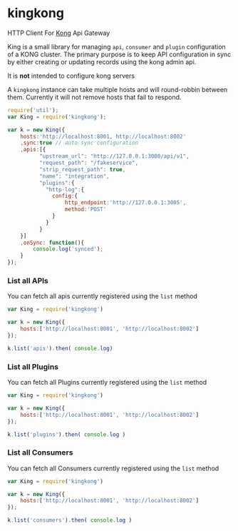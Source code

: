 # kingkong
HTTP Client For [Kong](https://github.com/Mashape/kong) Api Gateway

King is a small library for managing `api`, `consumer` and `plugin` configuration of a KONG cluster.
The primary purpose is to keep API configuration in sync by either creating or updating records using the kong
admin api.

It is **not** intended to configure kong servers

A `kingkong` instance can take multiple hosts and will round-robbin between them. Currently it will not remove hosts that fail to respond.

```javascript
require('util');
var King = require('kingkong');

var k = new King({
    hosts:'http://localhost:8001, http://localhost:8002'
    ,sync:true // auto sync configuration
    ,apis:[{
          "upstream_url": "http://127.0.0.1:3000/api/v1",
          "request_path": "/fakeservice",
          "strip_request_path": true,
          "name": "integration",
          "plugins":{
            "http-log":{
              config:{
                  http_endpoint:'http://127.0.0.1:3005',
                  method:'POST'
              } 
            }
          }
    }]
    ,onSync: function(){
        console.log('synced');
    }
});
```

### List all APIs

You can fetch all apis currently registered using the `list` method

```javascript
var King = require('kingkong')

var k = new King({
    hosts:['http://localhost:8001', 'http://localhost:8002']
});

k.list('apis').then( console.log)
```


### List all Plugins

You can fetch all Plugins currently registered using the `list` method

```javascript
var King = require('kingkong')

var k = new King({
    hosts:['http://localhost:8001', 'http://localhost:8002']
});

k.list('plugins').then( console.log )
```

### List all Consumers

You can fetch all Consumers currently registered using the `list` method

```javascript
var King = require('kingkong')

var k = new King({
    hosts:['http://localhost:8001', 'http://localhost:8002']
});

k.list('consumers').then( console.log )
```
